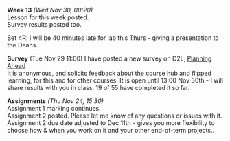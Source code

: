 **Week 13** *(Wed Nov 30, 00:20)*   
Lesson for this week posted.  
Survey results posted too.

Set 4R: I will be 40 minutes late for lab this Thurs - giving a presentation to the Deans.

**Survey** (Tue Nov 29 11:00)
I have posted a new survey on D2L, [Planning Ahead](https://learn.bcit.ca//d2l/lms/survey/user/attempt/survey_start_frame.d2l?si=261919&ou=335696)  
It is anonymous, and solicits feedback about the course hub and flipped learning, for this and for other courses.
It is open until 13:00 Nov 30th - I will share results with you in class. 19 of 55 have completed it so far.

**Assignments** *(Thu Nov 24, 15:30)*  
Assignment 1 marking continues.  
Assignment 2 posted. Please let me know of any questions or issues with it.  
Assignment 2 due date adjusted to Dec 11th - gives you more flexibility to choose
how & when you work on it and your other end-of-term projects..
